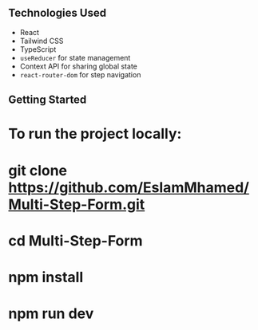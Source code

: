 ##  Technologies Used

-  React
-  Tailwind CSS
-  TypeScript
-  `useReducer` for state management
-  Context API for sharing global state
-  `react-router-dom` for step navigation

## Getting Started
# To run the project locally:
# git clone https://github.com/EslamMhamed/Multi-Step-Form.git
# cd Multi-Step-Form
# npm install
# npm run dev
